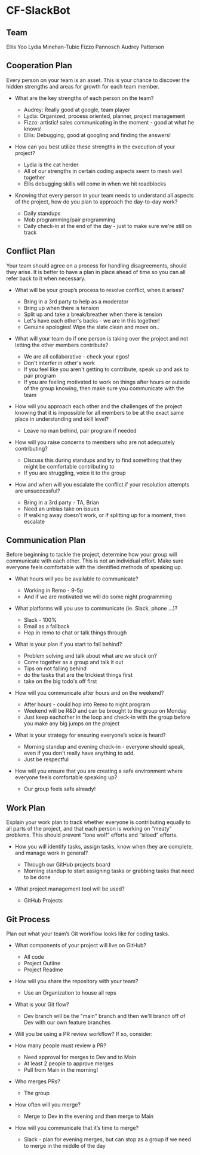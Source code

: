 # CF-SlackBot

## Team

Ellis Yoo
Lydia Minehan-Tubic
Fizzo Pannosch
Audrey Patterson

## Cooperation Plan

Every person on your team is an asset. This is your chance to discover the hidden strengths and areas for growth for each team member.

- What are the key strengths of each person on the team?

  - Audrey: Really good at google, team player
  - Lydia: Organized, process oriented, planner, project management
  - Fizzo: artistic! sales communicating in the moment - good at what he knows!
  - Ellis: Debugging, good at googling and finding the answers!

- How can you best utilize these strengths in the execution of your project?

  - Lydia is the cat herder
  - All of our strengths in certain coding aspects seem to mesh well together
  - Ellis debugging skills will come in when we hit roadblocks

- Knowing that every person in your team needs to understand all aspects of the project, how do you plan to approach the day-to-day work?
  - Daily standups
  - Mob programming/pair programming
  - Daily check-in at the end of the day - just to make sure we're still on track

## Conflict Plan

Your team should agree on a process for handling disagreements, should they arise. It is better to have a plan in place ahead of time so you can all refer back to it when necessary.

- What will be your group’s process to resolve conflict, when it arises?
  - Bring in a 3rd party to help as a moderator
  - Bring up when there is tension
  - Split up and take a break/breather when there is tension
  - Let's have each other's backs - we are in this together!
  - Genuine apologies! Wipe the slate clean and move on..

- What will your team do if one person is taking over the project and not letting the other members contribute?
  - We are all collaborative - check your egos!
  - Don't interfer in other's work
  - If you feel like you aren't getting to contribute, speak up and ask to pair program
  - If you are feeling motivated to work on things after hours or outside of the group knowing, then make sure you communicate with the team

- How will you approach each other and the challenges of the project knowing that it is impossible for all members to be at the exact same place in understanding and skill level?
  - Leave no man behind, pair program if needed

- How will you raise concerns to members who are not adequately contributing?
  - Discuss this during standups and try to find something that they might be comfortable contributing to
  - If you are struggling, voice it to the group

- How and when will you escalate the conflict if your resolution attempts are unsuccessful?
  - Bring in a 3rd party - TA, Brian
  - Need an unbias take on issues
  - If walking away doesn't work, or if splitting up for a moment, then escalate

## Communication Plan

Before beginning to tackle the project, determine how your group will communicate with each other. This is not an individual effort. Make sure everyone feels comfortable with the identified methods of speaking up.

- What hours will you be available to communicate?
  - Working in Remo - 9-5p
  - And if we are motivated we will do some night programming

- What platforms will you use to communicate (ie. Slack, phone …)?
  - Slack - 100%
  - Email as a fallback
  - Hop in remo to chat or talk things through

- What is your plan if you start to fall behind?
  - Problem solving and talk about what are we stuck on?
  - Come together as a group and talk it out
  - Tips on not falling behind
   - do the tasks that are the trickiest things first
   - take on the big todo's off first

- How will you communicate after hours and on the weekend?
  - After hours - could hop into Remo to night program
  - Weekend will be R&D and can be brought to the group on Monday
  - Just keep eachother in the loop and check-in with the group before you make any big jumps on the project

- What is your strategy for ensuring everyone’s voice is heard?
  - Morning standup and evening check-in - everyone should speak, even if you don't really have anything to add.
  - Just be respectful

- How will you ensure that you are creating a safe environment where everyone feels comfortable speaking up?
  - Our group feels safe already!

## Work Plan

Explain your work plan to track whether everyone is contributing equally to all parts of the project, and that each person is working on “meaty” problems. This should prevent “lone wolf” efforts and “siloed” efforts.

- How you will identify tasks, assign tasks, know when they are complete, and manage work in general?
  - Through our GitHub projects board
  - Morning standup to start assigning tasks or grabbing tasks that need to be done

- What project management tool will be used?
  - GitHub Projects

## Git Process

Plan out what your team’s Git workflow looks like for coding tasks.

- What components of your project will live on GitHub?
  - All code
  - Project Outline
  - Project Readme

- How will you share the repository with your team?
  - Use an Organization to house all reps

- What is your Git flow?
  - Dev branch will be the "main" branch and then we'll branch off of Dev with our own feature branches

- Will you be using a PR review workflow? If so, consider:

- How many people must review a PR?
  - Need approval for merges to Dev and to Main
  - At least 2 people to approve merges
  - Pull from Main in the morning!
- Who merges PRs?
  - The group
- How often will you merge?
  - Merge to Dev in the evening and then merge to Main
- How will you communicate that it’s time to merge?
  - Slack - plan for evening merges, but can stop as a group if we need to merge in the middle of the day
